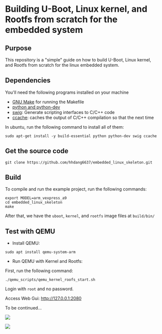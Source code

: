 # Building U-Boot, Linux kernel, and Rootfs from scratch for the embedded system

## Purpose
This repository is a "simple" guide on how to build U-Boot, Linux kernel, and Rootfs from scratch for the linux embedded system.

## Dependencies
You'll need the following programs installed on your machine
- [GNU Make](https://www.gnu.org/software/make/) for running the Makefile
- [python and python-dev](https://www.python.org/)
- [swig](http://www.swig.org/index.php): Generate scripting interfaces to C/C++ code
- [ccache](https://ccache.samba.org/): caches the output of C/C++ compilation so that the next time

In ubuntu, run the following command to install all of them:
```
sudo apt-get install -y build-essential python python-dev swig ccache
```

## Get the source code
```
git clone https://github.com/hhdang6637/embedded_linux_skeleton.git
```
## Build
To compile and run the example project, run the following commands:

```
export MODEL=arm_vexpress_a9
cd embedded_linux_skeleton
make
```

After that, we have the `uboot`, `kernel`, and `rootfs` image files at `build/bin/`

## Test with QEMU
- Install QEMU:
```
sudo apt install qemu-system-arm
```

- Run QEMU with Kernel and Rootfs:

First, run the following command:
```
./qemu_scripts/qemu_kernel_roofs_start.sh
```

Login with `root` and no password.

Access Web Gui: http://127.0.0.1:2080

To be continued...

![](https://raw.githubusercontent.com/wiki/hhdang6637/embedded_linux_skeleton/resource_history_page.png)

![](https://raw.githubusercontent.com/wiki/hhdang6637/embedded_linux_skeleton/firmware_upgrade.png)
